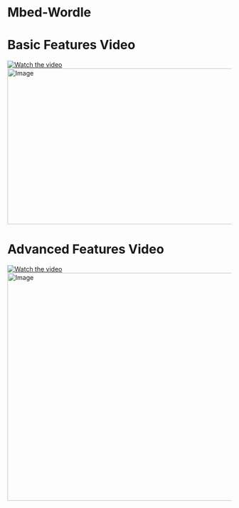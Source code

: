 # Mbed-Wordle

# Basic Features Video
[![Watch the video](https://img.youtube.com/vi/sh5u89tG290/hqdefault.jpg)](https://www.youtube.com/watch?v=sh5u89tG290)
<img width="675" height="350" alt="Image" src="https://github.com/user-attachments/assets/48601a5a-1044-4c74-bea6-be86f3be300c" />

# Advanced Features Video
[![Watch the video](https://img.youtube.com/vi/uWN89KWxgc0/hqdefault.jpg)](https://www.youtube.com/watch?v=uWN89KWxgc0)
<img width="560" height="512" alt="Image" src="https://github.com/user-attachments/assets/b13fc7dc-b24d-42a0-b232-0b8bb4fde83a" />

